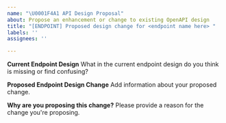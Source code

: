 ```yaml
---
name: "\U0001F4A1 API Design Proposal"
about: Propose an enhancement or change to existing OpenAPI design
title: "[ENDPOINT] Proposed design change for <endpoint name here> "
labels: ''
assignees: ''

---
```


**Current Endpoint Design**
What in the current endpoint design do you think is missing or find confusing?

**Proposed Endpoint Design Change**
Add information about your proposed change.

**Why are you proposing this change?**
Please provide a reason for the change you're proposing.
